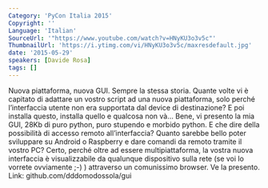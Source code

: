 ```yaml
---
Category: 'PyCon Italia 2015'
Copyright: ''
Language: 'Italian'
SourceUrl: '"https://www.youtube.com/watch?v=HNyKU3o3v5c"'
ThumbnailUrl: 'https://i.ytimg.com/vi/HNyKU3o3v5c/maxresdefault.jpg'
date: '2015-05-29'
speakers: [Davide Rosa]
tags: []
---
```

Nuova piattaforma, nuova GUI. Sempre la stessa storia. Quante volte vi è capitato di adattare un vostro script ad una nuova piattaforma, solo perché l’interfaccia utente non era supportata dal device di destinazione? E poi installa questo, installa quello e qualcosa non và… Bene, vi presento la mia GUI, 28Kb di puro python, puro stupendo e morbido python. 
E che dire della possibilità di accesso remoto all’interfaccia? Quanto sarebbe bello poter sviluppare su Android o Raspberry e dare comandi da remoto tramite il vostro PC? Certo, perché oltre ad essere multipiattaforma, la vostra nuova interfaccia è visualizzabile da qualunque dispositivo sulla rete (se voi lo vorrete ovviamente ;-) ) attraverso un comunissimo browser.
Ve la presento. 
Link: github.com/dddomodossola/gui
